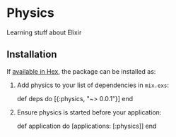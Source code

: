# Physics

Learning stuff about Elixir

## Installation

If [available in Hex](https://hex.pm/docs/publish), the package can be installed as:

  1. Add physics to your list of dependencies in `mix.exs`:

        def deps do
          [{:physics, "~> 0.0.1"}]
        end

  2. Ensure physics is started before your application:

        def application do
          [applications: [:physics]]
        end
